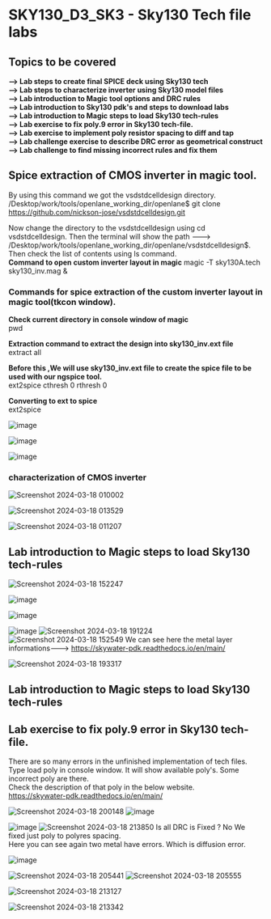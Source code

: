 #  SKY130_D3_SK3 - Sky130 Tech file labs
##  Topics to be covered
**--> Lab steps to create final SPICE deck using Sky130 tech**   
**--> Lab steps to characterize inverter using Sky130 model files**  
**--> Lab introduction to Magic tool options and DRC rules**    
**--> Lab introduction to Sky130 pdk's and steps to download labs**    
**--> Lab introduction to Magic steps to load Sky130 tech-rules**    
**--> Lab exercise to fix poly.9 error in Sky130 tech-file.**    
**--> Lab exercise to implement poly resistor spacing to diff and tap**   
**--> Lab challenge exercise to describe DRC error as geometrical construct** 
**--> Lab challenge to find missing incorrect rules and fix them**


## Spice extraction of CMOS inverter in magic tool.   

By using this command we got the vsdstdcelldesign directory.  
/Desktop/work/tools/openlane_working_dir/openlane$ git clone https://github.com/nickson-jose/vsdstdcelldesign.git   

Now change the directory to the vsdstdcelldesign using cd vsdstdcelldesign.
Then the terminal will show the path ---> /Desktop/work/tools/openlane_working_dir/openlane/vsdstdcelldesign$.     
Then check the list of contents using ls command.   
**Command to open custom inverter layout in magic**
magic -T sky130A.tech sky130_inv.mag &

### Commands for spice extraction of the custom inverter layout in magic tool(tkcon window).

**Check current directory in console window of magic**   
pwd

**Extraction command to extract the design into sky130_inv.ext file**   
extract all   

**Before this ,We will use sky130_inv.ext file to create the spice file to be used with our ngspice tool.**   
ext2spice cthresh 0 rthresh 0   

**Converting to ext to spice**   
ext2spice





![image](https://github.com/Gayathri4801/NASSCOM-VSD-IAT/assets/163323618/597e0aa5-335c-4429-bb65-fcb0931e0553)

![image](https://github.com/Gayathri4801/NASSCOM-VSD-IAT/assets/163323618/ccd1a8e1-897e-4b1e-811d-9c1ac5a8251b)

![image](https://github.com/Gayathri4801/NASSCOM-VSD-IAT/assets/163323618/19be848a-276c-4b2d-8f63-5010d24db2eb)

### characterization of CMOS inverter

![Screenshot 2024-03-18 010002](https://github.com/Gayathri4801/NASSCOM-VSD-IAT/assets/163323618/eff93521-dfde-410a-bbb4-d8bf0881cdc2)

![Screenshot 2024-03-18 013529](https://github.com/Gayathri4801/NASSCOM-VSD-IAT/assets/163323618/cdf88e88-8480-42a0-9a90-384014b1910f)

![Screenshot 2024-03-18 011207](https://github.com/Gayathri4801/NASSCOM-VSD-IAT/assets/163323618/b4764917-28c1-42e9-ab29-5f3c27a00af0)


##  Lab introduction to Magic steps to load Sky130 tech-rules
![Screenshot 2024-03-18 152247](https://github.com/Gayathri4801/NASSCOM-VSD-IAT/assets/163323618/52726029-5838-419f-86fa-2284177ea4d7)

![image](https://github.com/Gayathri4801/NASSCOM-VSD-IAT/assets/163323618/81ab0e19-4805-4f92-8e8e-7fce56790d5c)

![image](https://github.com/Gayathri4801/NASSCOM-VSD-IAT/assets/163323618/e75aac88-632f-47b7-82e9-4c3ed5095ee8)

![image](https://github.com/Gayathri4801/NASSCOM-VSD-IAT/assets/163323618/bbb20f94-f6a4-4992-9771-326fc3134da8)
![Screenshot 2024-03-18 191224](https://github.com/Gayathri4801/NASSCOM-VSD-IAT/assets/163323618/d1c64d75-cd12-4212-88a7-6c03442735ee)
![Screenshot 2024-03-18 152549](https://github.com/Gayathri4801/NASSCOM-VSD-IAT/assets/163323618/b81d7902-c3e4-472a-896d-6deb85b14061)
We can see here the metal layer informations--->      https://skywater-pdk.readthedocs.io/en/main/     

![Screenshot 2024-03-18 193317](https://github.com/Gayathri4801/NASSCOM-VSD-IAT/assets/163323618/d1bc7c98-7493-4f89-8a34-ba01c28be3c0)



## Lab introduction to Magic steps to load Sky130 tech-rules
## Lab exercise to fix poly.9 error in Sky130 tech-file.

There are so many errors in the unfinished implementation of tech files.  
Type load poly in console window. It will show available poly's.  Some incorrect poly are there.   
Check the description of that poly in the below website.  
   https://skywater-pdk.readthedocs.io/en/main/     

![Screenshot 2024-03-18 200148](https://github.com/Gayathri4801/NASSCOM-VSD-IAT/assets/163323618/9f218105-8412-4f12-be33-646f6d5006ea)
![image](https://github.com/Gayathri4801/NASSCOM-VSD-IAT/assets/163323618/ee5ee82f-1b81-4d55-bd6f-4d484924431b)

![image](https://github.com/Gayathri4801/NASSCOM-VSD-IAT/assets/163323618/55b88e34-c950-442a-89e5-aed0b75a8b99)
![Screenshot 2024-03-18 213850](https://github.com/Gayathri4801/NASSCOM-VSD-IAT/assets/163323618/c436c4a5-0f6d-44ac-87c8-56d36b965a9a)
Is all DRC is Fixed ? No  We fixed just poly to polyres spacing.  
Here you can see again two metal have errors. Which is  diffusion error.

![image](https://github.com/Gayathri4801/NASSCOM-VSD-IAT/assets/163323618/b845966a-337b-4121-83a3-2f5904b0c6f3)



![Screenshot 2024-03-18 205441](https://github.com/Gayathri4801/NASSCOM-VSD-IAT/assets/163323618/a8042f16-d12f-4ad0-8ee2-2152ebd9b39a)
![Screenshot 2024-03-18 205555](https://github.com/Gayathri4801/NASSCOM-VSD-IAT/assets/163323618/5a912a45-09f7-4622-95c4-6ceb3a240545)

![Screenshot 2024-03-18 213127](https://github.com/Gayathri4801/NASSCOM-VSD-IAT/assets/163323618/47499a78-a21c-4ae3-8a45-f7569686f1df)

![Screenshot 2024-03-18 213342](https://github.com/Gayathri4801/NASSCOM-VSD-IAT/assets/163323618/1432df61-87f4-458d-b398-61b6726cff63)
